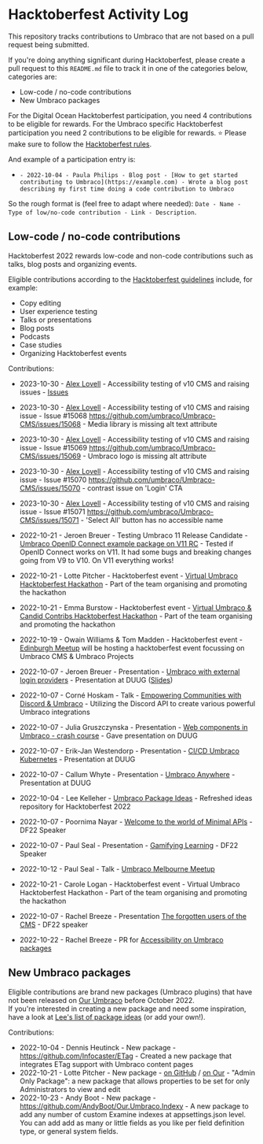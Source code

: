 # Hacktoberfest Activity Log
This repository tracks contributions to Umbraco that are not based on a pull request being submitted. 

If you're doing anything significant during Hacktoberfest, please create a pull request to this `README.md` file to track it in one of the categories below, categories are:
 - Low-code / no-code contributions
 - New Umbraco packages

For the Digital Ocean Hacktoberfest participation, you need 4 contributions to be eligible for rewards. For the Umbraco specific Hacktoberfest participation you need 2 contributions to be eligible for rewards. ⭐ Please make sure to follow the [Hacktoberfest rules](https://hacktoberfest.com/participation/).

And example of a participation entry is:

- `- 2022-10-04 - Paula Philips - Blog post - [How to get started contributing to Umbraco](https://example.com) - Wrote a blog post describing my first time doing a code contribution to Umbraco`

So the rough format is (feel free to adapt where needed): `Date - Name - Type of low/no-code contribution - Link - Description`.

## Low-code / no-code contributions

Hacktoberfest 2022 rewards low-code and non-code contributions such as talks, blog posts and organizing events.

Eligible contributions according to the [Hacktoberfest guidelines](https://hacktoberfest.com/about/#low-or-non-code) include, for example:

- Copy editing
- User experience testing
- Talks or presentations
- Blog posts
- Podcasts
- Case studies
- Organizing Hacktoberfest events

Contributions:

- 2023-10-30 - [Alex Lovell](https://github.com/Truealex4) - Accessibility testing of v10 CMS and raising issues - [Issues](https://github.com/umbraco/Umbraco-CMS/issues?q=is%3Aissue+author%3ATruealex4+created%3A2023-10-01..2023-10-31+accessibility)
- 2023-10-30 - [Alex Lovell](https://github.com/Truealex4) - Accessibility testing of v10 CMS and raising issue - Issue #15068 https://github.com/umbraco/Umbraco-CMS/issues/15068 - Media library is missing alt text attribute
- 2023-10-30 - [Alex Lovell](https://github.com/Truealex4) - Accessibility testing of v10 CMS and raising issue - Issue #15069 https://github.com/umbraco/Umbraco-CMS/issues/15069 - Umbraco logo is missing alt attribute
- 2023-10-30 - [Alex Lovell](https://github.com/Truealex4) - Accessibility testing of v10 CMS and raising issue - Issue #15070 https://github.com/umbraco/Umbraco-CMS/issues/15070 - contrast issue on 'Login' CTA
- 2023-10-30 - [Alex Lovell](https://github.com/Truealex4) - Accessibility testing of v10 CMS and raising issue - Issue #15071 https://github.com/umbraco/Umbraco-CMS/issues/15071 - 'Select All' button has no accessible name

- 2022-10-21 - Jeroen Breuer - Testing Umbraco 11 Release Candidate - [Umbraco OpenID Connect example package on V11 RC](https://github.com/jbreuer/Umbraco-OpenIdConnect-Example/commit/c3b316e90a29551684a6c66ee1361b4710756ea4) - Tested if OpenID Connect works on V11. It had some bugs and breaking changes going from V9 to V10. On V11 everything works!
- 2022-10-21 - Lotte Pitcher - Hacktoberfest event - [Virtual Umbraco Hacktoberfest Hackathon](https://www.meetup.com/umbracodkmeetup/events/288768494/) - Part of the team organising and promoting the hackathon
- 2022-10-21 - Emma Burstow - Hacktoberfest event - [Virtual Umbraco & Candid Contribs Hacktoberfest Hackathon](https://www.meetup.com/umbracodkmeetup/events/288768494/) - Part of the team organising and promoting the hackathon
- 2022-10-19 - Owain Williams & Tom Madden - Hacktoberfest event - [Edinburgh Meetup](https://www.meetup.com/edinburgh-umbraco-users-group/events/287875883/) will be hosting a hacktoberfest event focussing on Umbraco CMS & Umbraco Projects
- 2022-10-07 - Jeroen Breuer - Presentation - [Umbraco with external login providers](https://df22.sessionize.com/session/375069) - Presentation at DUUG ([Slides](https://www.jeroenbreuer.nl/blog/df22-presentation-about-umbraco-with-external-login-providers/))
- 2022-10-07 - Corné Hoskam - Talk - [Empowering Communities with Discord & Umbraco](https://df22.sessionize.com/session/367458) - Utilizing the Discord API to create various powerful Umbraco integrations
- 2022-10-07 - Julia Gruszczynska - Presentation - [Web components in Umbraco - crash course](https://youtu.be/R1eF2vtlT68?t=26766) - Gave presentation on DUUG 
- 2022-10-07 - Erik-Jan Westendorp - Presentation - [CI/CD Umbraco Kubernetes](https://df22.sessionize.com/session/374849) - Presentation at DUUG
- 2022-10-07 - Callum Whyte - Presentation - [Umbraco Anywhere](https://df22.sessionize.com/session/384759) - Presentation at DUUG
- 2022-10-04 - Lee Kelleher - [Umbraco Package Ideas](https://github.com/leekelleher/umbraco-package-ideas) - Refreshed ideas repository for Hacktoberfest 2022
- 2022-10-07 - Poornima Nayar - [Welcome to the world of Minimal APIs](https://df22.sessionize.com/session/376429) - DF22 Speaker
- 2022-10-07 - Paul Seal - Presentation - [Gamifying Learning](https://df22.sessionize.com/session/363665) - DF22 Speaker
- 2022-10-12 - Paul Seal - Talk - [Umbraco Melbourne Meetup](https://www.meetup.com/australian-umbraco-meetups/events/283544093/)
- 2022-10-21 - Carole Logan - Hacktoberfest event - Virtual Umbraco Hacktoberfest Hackathon - Part of the team organising and promoting the hackathon
- 2022-10-07 - Rachel Breeze - Presentation [The forgotten users of the CMS](https://df22.sessionize.com/speaker/4009021f-f36e-4b07-b2c0-633805cd9659) - DF22 speaker 
- 2022-10-22 - Rachel Breeze - PR for [Accessibility on Umbraco packages](https://github.com/umbraco/Umbraco.Packages/pull/154)


## New Umbraco packages

Eligible contributions are brand new packages (Umbraco plugins) that have not been released on [Our Umbraco](https://our.umbraco.com/packages/) before October 2022.  
If you're interested in creating a new package and need some inspiration, have a look at [Lee's list of package ideas](https://github.com/leekelleher/umbraco-package-ideas/issues) (or add your own!).

Contributions:

- 2022-10-04 - Dennis Heutinck - New package - https://github.com/Infocaster/ETag - Created a new package that integrates ETag support with Umbraco content pages
- 2022-10-21 - Lotte Pitcher - New package - [on GitHub](https://github.com/LottePitcher/umbraco-admin-only-property) / [on Our](https://our.umbraco.com/packages/backoffice-extensions/admin-only-property/) - "Admin Only Package": a new package that allows properties to be set for only Administrators to view and edit
- 2022-10-23 - Andy Boot - New package - https://github.com/AndyBoot/Our.Umbraco.Indexy - A new package to add any number of custom Examine indexes at appsettings.json level. You can add add as many or little fields as you like per field definition type, or general system fields. 

